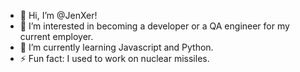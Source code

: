 - 👋 Hi, I’m @JenXer!
- 👀 I’m interested in becoming a developer or a QA engineer for my current employer.
- 🌱 I’m currently learning Javascript and Python.
- ⚡ Fun fact: I used to work on nuclear missiles. 

<!---
JenXer/JenXer is a ✨ special ✨ repository because its `README.md` (this file) appears on your GitHub profile.
You can click the Preview link to take a look at your changes.
--->
